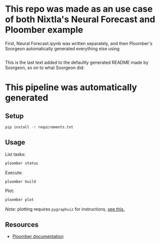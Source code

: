 # This repo was made as an use case of both Nixtla's Neural Forecast and Ploomber example
First, Neural Forecast.ipynb was written separately, and then Ploomber's Soorgeon automatically generated everything else using 
```soorgeon refactor .\Neural Forecast.ipynb
```
This is the last text added to the defaultly generated README made by Soorgeon, so on to what Soorgeon did:

# This pipeline was automatically generated

## Setup

```sh
pip install -r requirements.txt
```

## Usage

List tasks:

```sh
ploomber status
```

Execute:

```sh
ploomber build
```

Plot:

```sh
ploomber plot
```

*Note:* plotting requires `pygraphviz` for instructions, [see this.](https://docs.ploomber.io/en/latest/user-guide/faq_index.html#plotting-a-pipeline)

## Resources

* [Ploomber documentation](https://docs.ploomber.io)
